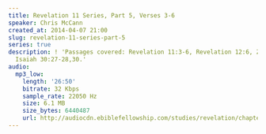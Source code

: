 ```yaml
---
title: Revelation 11 Series, Part 5, Verses 3-6
speaker: Chris McCann
created_at: 2014-04-07 21:00
slug: revelation-11-series-part-5
series: true
description: ! 'Passages covered: Revelation 11:3-6, Revelation 12:6, Zechariah 4:2-3,11-14,
  Isaiah 30:27-28,30.'
audio:
  mp3_low:
    length: '26:50'
    bitrate: 32 Kbps
    sample_rate: 22050 Hz
    size: 6.1 MB
    size_bytes: 6440487
    url: http://audiocdn.ebiblefellowship.com/studies/revelation/chapter-11/2014.04.07_McCann_-_Revelation_11_Series_Part_5.mp3
---
```

